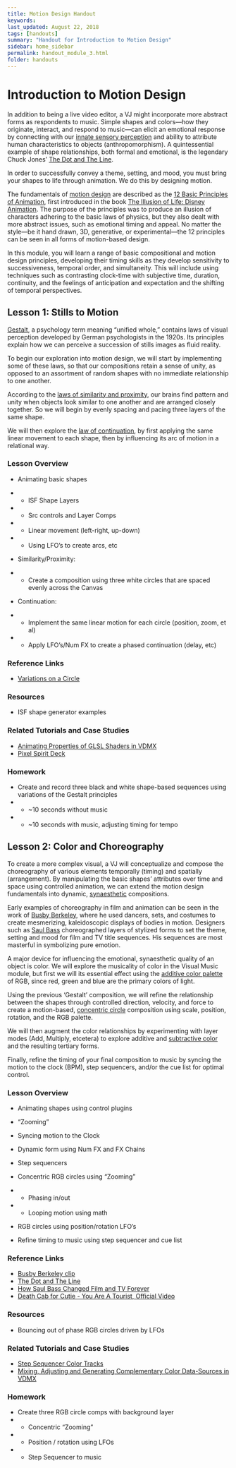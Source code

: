 ```yaml
---
title: Motion Design Handout
keywords: 
last_updated: August 22, 2018
tags: [handouts]
summary: "Handout for Introduction to Motion Design"
sidebar: home_sidebar
permalink: handout_module_3.html
folder: handouts
---
```


# Introduction to Motion Design

In addition to being a live video editor, a VJ might incorporate more abstract forms as respondents to music. Simple shapes and colors—how they originate, interact, and respond to music—can elicit an emotional response by connecting with our [innate sensory perception](https://www.khanacademy.org/science/health-and-medicine/nervous-system-and-sensory-infor/sensory-perception-topic/v/gestalt-principles) and ability to attribute human characteristics to objects (anthropomorphism). A quintessential example of shape relationships, both formal and emotional, is the legendary Chuck Jones’ [The Dot and The Line](https://www.youtube.com/watch?v=hgqUya0kGPA).

In order to successfully convey a theme, setting, and mood, you must bring your shapes to life through animation. We do this by designing motion. 

The fundamentals of [motion design](https://en.wikipedia.org/wiki/Motion_graphic_design) are described as the [12 Basic Principles of Animation](https://en.wikipedia.org/wiki/12_basic_principles_of_animation), first introduced in the book [The Illusion of Life: Disney Animation](https://www.amazon.com/Illusion-Life-Disney-Animation/dp/0786860707). The purpose of the principles was to produce an illusion of characters adhering to the basic laws of physics, but they also dealt with more abstract issues, such as emotional timing and appeal. No matter the style—be it hand drawn, 3D, generative, or experimental—the 12 principles can be seen in all forms of motion-based design.

In this module, you will learn a range of basic compositional and motion design principles, developing their timing skills as they develop sensitivity to successiveness, temporal order, and simultaneity. This will include using techniques such as contrasting clock-time with subjective time, duration, continuity, and the feelings of anticipation and expectation and the shifting of temporal perspectives.

## Lesson 1: Stills to Motion

[Gestalt](http://graphicdesign.spokanefalls.edu/tutorials/process/gestaltprinciples/gestaltprinc.htm), a psychology term meaning “unified whole,” contains laws of visual perception developed by German psychologists in the 1920s. Its principles explain how we can perceive a succession of stills images as fluid reality.

To begin our exploration into motion design, we will start by implementing some of these laws, so that our compositions retain a sense of unity, as opposed to an assortment of random shapes with no immediate relationship to one another. 

According to the [laws of similarity and proximity](https://www.interaction-design.org/literature/article/the-law-of-similarity-gestalt-principles-1), our brains find pattern and unity when objects look similar to one another and are arranged closely together. So we will begin by evenly spacing and pacing three layers of the same shape.

We will then explore the [law of continuation](https://www.interaction-design.org/literature/article/laws-of-proximity-uniform-connectedness-and-continuation-gestalt-principles-2), by first applying the same linear movement to each shape, then by influencing its arc of motion in a relational way. 

### Lesson Overview

* Animating basic shapes
* * ISF Shape Layers
* * Src controls and Layer Comps
* * Linear movement  (left-right, up-down)
* * Using LFO’s to create arcs, etc

* Similarity/Proximity:
* * Create a composition using three white circles that are spaced evenly across the Canvas 
* Continuation:
* * Implement the same linear motion for each circle (position, zoom, et al)
* * Apply LFO’s/Num FX to create a phased continuation (delay, etc)

### Reference Links

* [Variations on a Circle](https://www.youtube.com/watch?v=TnU88XWYjEs&index=22&t=65s&list=PL9C7F0FD297628D28)

### Resources

* ISF shape generator examples

### Related Tutorials and Case Studies

* [Animating Properties of GLSL Shaders in VDMX](https://vdmx.vidvox.net/tutorials/animating-properties-of-glsl-shaders-in-vdmx)
* [Pixel Spirit Deck](https://vdmx.vidvox.net/blog/pixel-spirit-deck-table)

### Homework

* Create and record three black and white shape-based sequences using variations of the Gestalt principles
* * ~10 seconds without music
* * ~10 seconds with music, adjusting timing for tempo

## Lesson 2: Color and Choreography

To create a more complex visual, a VJ will conceptualize and compose the choreography of various elements temporally (timing) and spatially (arrangement). By manipulating the basic shapes’ attributes over time and space using controlled animation, we can extend the motion design fundamentals into dynamic, [synaesthetic](https://www.dictionary.com/browse/synaesthetic) compositions. 

Early examples of choreography in film and animation can be seen in the work of [Busby Berkeley](https://en.wikipedia.org/wiki/Busby_Berkeley), where he used dancers, sets, and costumes to create mesmerizing, kaleidoscopic displays of bodies in motion. Designers such as [Saul Bass](https://en.wikipedia.org/wiki/Saul_Bass) choreographed layers of stylized forms to set the theme, setting and mood for film and TV title sequences. His sequences are most masterful in symbolizing pure emotion.

A major device for influencing the emotional, synaesthetic quality of an object is color. We will explore the musicality of color in the Visual Music module, but first we will its essential effect using the [additive color palette](https://en.wikipedia.org/wiki/Additive_color) of RGB, since red, green and blue are the primary colors of light.

Using the previous ‘Gestalt’ composition, we will refine the relationship between the shapes through controlled direction, velocity, and force to create a motion-based, [concentric circle](http://mathworld.wolfram.com/ConcentricCircles.html) composition using scale, position, rotation, and the RGB palette. 

We will then augment the color relationships by experimenting with layer modes (Add, Multiply, etcetera) to explore additive and [subtractive color](https://en.wikipedia.org/wiki/Tertiary_color) and the resulting tertiary forms. 

Finally, refine the timing of your final composition to music by syncing the motion to the clock (BPM), step sequencers, and/or the cue list for optimal control.

### Lesson Overview

* Animating shapes using control plugins
* “Zooming” 
* Syncing motion to the Clock
* Dynamic form using Num FX and FX Chains
* Step sequencers

* Concentric RGB circles using “Zooming” 
* * Phasing in/out
* * Looping motion using math
* RGB circles using position/rotation LFO’s
* Refine timing to music using step sequencer and cue list

### Reference Links

* [Busby Berkeley clip](https://www.youtube.com/watch?v=kIO9y1xMPIA)
* [The Dot and The Line](https://www.youtube.com/watch?v=hgqUya0kGPA)
* [How Saul Bass Changed Film and TV Forever](https://www.wired.com/2016/10/design-legend-saul-bass-changed-film-tv-forever/)
* [Death Cab for Cutie - You Are A Tourist, Official Video](https://www.youtube.com/watch?v=qkk5wViJo-I)

### Resources

* Bouncing out of phase RGB circles driven by LFOs 

### Related Tutorials and Case Studies

* [Step Sequencer Color Tracks](https://vdmx.vidvox.net/tutorials/step-sequencer-color-tracks)
* [Mixing, Adjusting and Generating Complementary Color Data-Sources in VDMX](https://vdmx.vidvox.net/tutorials/generating-complementary-colors-in-vdmx-with-qc)

### Homework

* Create three RGB circle comps with background layer
* * Concentric “Zooming”
* * Position / rotation using LFOs 
* * Step Sequencer to music